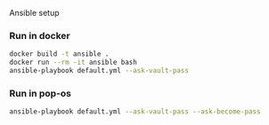 Ansible setup

### Run in docker

```sh
docker build -t ansible .
docker run --rm -it ansible bash
ansible-playbook default.yml --ask-vault-pass
```

### Run in pop-os

```sh
ansible-playbook default.yml --ask-vault-pass --ask-become-pass
```
